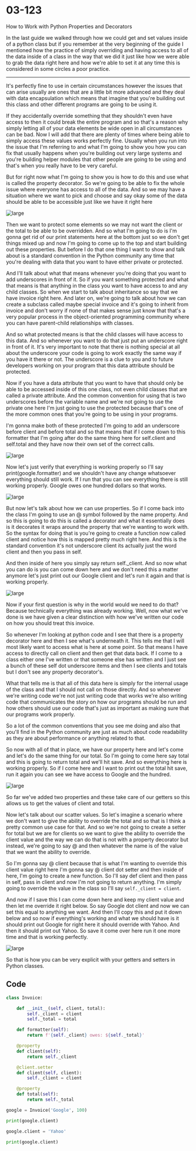 # 03-123

How to Work with Python Properties and Decorators

In
 the last guide we walked through how we could get and set values inside
 of a python class but if you remember at the very beginning of the 
guide I mentioned how the practice of simply overriding and having 
access to all of the data inside of a class in the way that we did it 
just like how we were able to grab the data right here and how we're 
able to set it at any time this is considered in some circles a poor 
practice.

****

It's perfectly fine to use in certain circumstances however the issues that can arise usually are ones that are a little bit more advanced and they deal with data encapsulation which means that imagine that you're building out this class and other different programs are going to be using it. 

If they accidentally override something that they shouldn't even have access to then it could break the entire program and so that's a reason why simply letting all of your data elements be wide open in all circumstances can be bad. Now I will add that there are plenty of times where being able to simply access these values works perfectly fine. Usually when you run into the issue that I'm referring to and what I'm going to show you how you can fix that usually happens when you're building out very large systems and you're building helper modules that other people are going to be using and that's when you really have to be very careful. 

But for right now what I'm going to show you is how to do this and use what is called the property decorator. So we're going to be able to fix the whole issue where everyone has access to all of the data. And so we may have a situation where we want to pick and choose and say okay some of the data should be able to be accessible just like we have it right here 

![large](https://s3-us-west-2.amazonaws.com/images-devcamp/Advanced+Python+Programming/Object+Oriented+Programming+(OOP)+in+Python/How+to+Work+with+Python+Properties+and+Decorators+%23+1570/image11.png)

Then we want to protect some elements so we may not want the client or the total to be able to be overridden. And so what I'm going to do is I'm gonna get rid of our print statements here at the bottom just so we don't get things mixed up and now I'm going to come up to the top and start building out these properties. But before I do that one thing I want to show and talk about is a standard convention in the Python community any time that you're dealing with data that you want to have either private or protected. 

And I'll talk about what that means whenever you're doing that you want to add underscores in front of it. So if you want something protected and what that means is that anything in the class you want to have access to and any child classes. So when we start to talk about inheritance so say that we have invoice right here. And later on, we're going to talk about how we can create a subclass called maybe special invoice and it's going to inherit from invoice and don't worry if none of that makes sense just know that that's a very popular process in the object-oriented programming community where you can have parent-child relationships with classes. 

And so what protected means is that the child classes will have access to this data. And so whenever you want to do that just put an underscore right in front of it. It's very important to note that there is nothing special at all about the underscore your code is going to work exactly the same way if you have it there or not. The underscore is a clue to you and to future developers working on your program that this data attribute should be protected. 

Now if you have a data attribute that you want to have that should only be able to be accessed inside of this one class, not even child classes that are called a private attribute. And the common convention for using that is two underscores before the variable name and we're not going to use the private one here I'm just going to use the protected because that's one of the more common ones that you're going to be using in your programs. 

I'm gonna make both of these protected I'm going to add an underscore before client and before total and so that means that if I come down to this formatter that I'm going after do the same thing here for self.client and self.total and they have now their own set of the correct calls.

![large](https://s3-us-west-2.amazonaws.com/images-devcamp/Advanced+Python+Programming/Object+Oriented+Programming+(OOP)+in+Python/How+to+Work+with+Python+Properties+and+Decorators+%23+1570/image12.png)

Now let's just verify that everything is working properly so I'll say print(google.formatter) and we shouldn't have any change whatsoever everything should still work. If I run that you can see everything there is still working properly. Google owes one hundred dollars so that works. 

![large](https://s3-us-west-2.amazonaws.com/images-devcamp/Advanced+Python+Programming/Object+Oriented+Programming+(OOP)+in+Python/How+to+Work+with+Python+Properties+and+Decorators+%23+1570/image13.png)

But now let's talk about how we can use properties. So if I come back into the class I'm going to use an @ symbol followed by the name property. And so this is going to do this is called a decorator and what it essentially does is it decorates it wraps around the property that we're wanting to work with. So the syntax for doing that is you're going to create a function now called client and notice how this is mapped pretty much right here. And this is the standard convention it's not underscore client its actually just the word client and then you pass in self.

And then inside of here you simply say return self._client. And so now what you can do is you can come down here and we don't need this a matter anymore let's just print out our Google client and let's run it again and that is working properly. 

![large](https://s3-us-west-2.amazonaws.com/images-devcamp/Advanced+Python+Programming/Object+Oriented+Programming+(OOP)+in+Python/How+to+Work+with+Python+Properties+and+Decorators+%23+1570/image14.png)

Now if your first question is why in the world would we need to do that? Because technically everything was already working. Well, now what we've done is we have given a clear distinction with how we've written our code on how you should treat this invoice. 

So whenever I'm looking at python code and I see that there is a property decorator here and then I see what's underneath it. This tells me that I will most likely want to access what is here at some point. So that means I have access to directly call on client and then get that data back. If I come to a class either one I've written or that someone else has written and I just see a bunch of these self dot underscore items and then I see clients and totals but I don't see any property decorator's. 

What that tells me is that all of this data here is simply for the internal usage of the class and that I should not call on those directly. And so whenever we're writing code we're not just writing code that works we're also writing code that communicates the story on how our programs should be run and how others should use our code that's just as important as making sure that our programs work properly. 

So a lot of the common conventions that you see me doing and also that you'll find in the Python community are just as much about code readability as they are about performance or anything related to that.

So now with all of that in place, we have our property here and let's come and let's do the same thing for our total. So I'm going to come here say total and this is going to return total and we'll hit save. And so everything here is working properly. So if I come here and I want to print out the total hit save, run it again you can see we have access to Google and the hundred. 

![large](https://s3-us-west-2.amazonaws.com/images-devcamp/Advanced+Python+Programming/Object+Oriented+Programming+(OOP)+in+Python/How+to+Work+with+Python+Properties+and+Decorators+%23+1570/image15.png)

So far we've added two properties and these take care of our getters so this allows us to get the values of client and total. 

Now let's talk about our scatter values. So let's imagine a scenario where we don't want to give the ability to override the total and so that is I think a pretty common use case for that. And so we're not going to create a setter for total but we are for clients so we want to give the ability to override the client value and the way we can do that is not with a property decorator but instead, we're going to say @ and then whatever the name is of the value that we want the ability to override.

So I'm gonna say @ client because that is what I'm wanting to override this client value right here I'm gonna say @ client dot setter and then inside of here, I'm going to create a new function. So I'll say def client and then pass in self, pass in client and now I'm not going to return anything. I'm simply going to override the value in the class so I'll say `self._client = client`. 

And now if I save this I can come down here and keep my client value and then let me override it right below. So say Google dot client and now we can set this equal to anything we want. And then I'll copy this and put it down below and so now if everything's working and what we should have is it should print out Google for right here it should override with Yahoo. And then it should print out Yahoo. So save it come over here run it one more time and that is working perfectly. 

![large](https://s3-us-west-2.amazonaws.com/images-devcamp/Advanced+Python+Programming/Object+Oriented+Programming+(OOP)+in+Python/How+to+Work+with+Python+Properties+and+Decorators+%23+1570/image16.png)

So that is how you can be very explicit with your getters and setters in Python classes.

## Code

```python
class Invoice:

    def __init__(self, client, total):
        self._client = client
        self._total = total

    def formatter(self):
        return f'{self._client} owes: ${self._total}'

    @property
    def client(self):
        return self._client

    @client.setter
    def client(self, client):
        self._client = client

    @property
    def total(self):
        return self._total

google = Invoice('Google', 100)

print(google.client)

google.client = 'Yahoo'

print(google.client)
```
